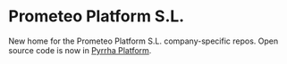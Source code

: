 # Prometeo Platform S.L.

New home for the Prometeo Platform S.L. company-specific repos. Open source code is now in [Pyrrha Platform](https://github.com/Pyrrha-Platform).
